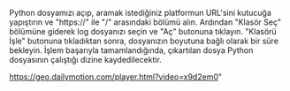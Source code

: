 Python dosyamızı açıp, aramak istediğiniz platformun URL'sini kutucuğa yapıştırın ve "https://" ile "/" arasındaki bölümü alın. Ardından "Klasör Seç" bölümüne giderek log dosyanızı seçin ve "Aç" butonuna tıklayın. "Klasörü İşle" butonuna tıkladıktan sonra, dosyanızın boyutuna bağlı olarak bir süre bekleyin. İşlem başarıyla tamamlandığında, çıkartılan dosya Python dosyasının çalıştığı dizine kaydedilecektir.

https://geo.dailymotion.com/player.html?video=x9d2em0"
